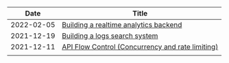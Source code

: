 | Date | Title|
|------|------|
|2022-02-05 | [Building a realtime analytics backend](./RealtimeAnalytics.md)|
|2021-12-19| [Building a logs search system](./LogsSearch.md)|
|2021-12-11| [API Flow Control (Concurrency and rate limiting)](./ApiFlowControl.md)|
|||